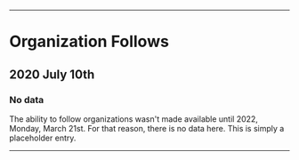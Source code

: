 
***

# Organization Follows

## 2020 July 10th

### No data

The ability to follow organizations wasn't made available until 2022, Monday, March 21st. For that reason, there is no data here. This is simply a placeholder entry.

***
